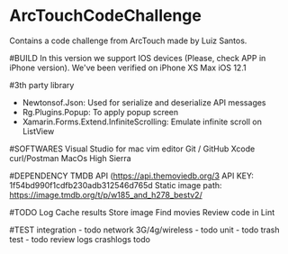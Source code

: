 # ArcTouchCodeChallenge
Contains a code challenge from ArcTouch made by Luiz Santos.

#BUILD 
In this version we support IOS devices (Please, check APP in iPhone version). 
We've been verified on iPhone XS Max iOS 12.1

#3th party library
- Newtonsof.Json: Used for serialize and deserialize API messages 
- Rg.Plugins.Popup: To apply popup screen
- Xamarin.Forms.Extend.InfiniteScrolling: Emulate infinite scroll on ListView

#SOFTWARES
Visual Studio for mac
vim editor
Git / GitHub
Xcode
curl/Postman
MacOs High Sierra

#DEPENDENCY
TMDB API (https://api.themoviedb.org/3
API KEY: 1f54bd990f1cdfb230adb312546d765d
Static image path: https://image.tmdb.org/t/p/w185_and_h278_bestv2/


#TODO
Log
Cache results
Store image
Find movies
Review code in Lint

#TEST
integration - todo
network 3G/4g/wireless - todo
unit - todo
trash test - todo
review logs
crashlogs todo

